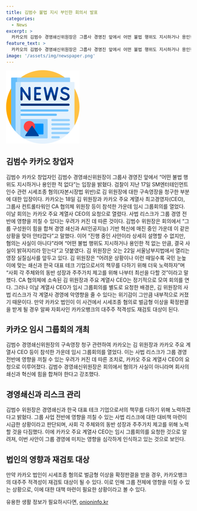 ```yaml
---
title: 김범수 불법 지시 부인한 회의서 발표
categories:
  - News
excerpt: >
  카카오의 김범수 경영쇄신위원장은 그룹사 경영진 앞에서 어떤 불법 행위도 지시하거나 용인한 적이 없다고 주장했다. 해당 발언은 지난 17일 검찰이 김 위원장에 대한 구속영장을 청구한 것과 관련된 것으로, 이에 대한 회의가 이뤄졌다. 김 위원장은 사안이 진행 중이라 상세한 설명은 어렵지만 혐의는 사실이 아니라고 주장했고, 22일 실질심사를 앞두고 있다고 전했다. 그러나 이 사건이 그룹 경영에 부정적 영향을 미칠 수 있다는 우려가 높아졌으며, 이에 회사 임원들이 긴급 회의를 요청하는 상황이다.
feature_text: >
  카카오의 김범수 경영쇄신위원장은 그룹사 경영진 앞에서 어떤 불법 행위도 지시하거나 용인한 적이 없다고 주장했다. 해당 발언은 지난 17일 검찰이 김 위원장에 대한 구속영장을 청구한 것과 관련된 것으로, 이에 대한 회의가 이뤄졌다. 김 위원장은 사안이 진행 중이라 상세한 설명은 어렵지만 혐의는 사실이 아니라고 주장했고, 22일 실질심사를 앞두고 있다고 전했다. 그러나 이 사건이 그룹 경영에 부정적 영향을 미칠 수 있다는 우려가 높아졌으며, 이에 회사 임원들이 긴급 회의를 요청하는 상황이다.
image: '/assets/img/newspaper.png'
---
```


<p><img src="/assets/img/newspaper.png" alt="kimp 속보" /></p>

<h2>김범수 카카오 창업자</h2>

<p data-ke-size="size16">김범수 카카오 창업자인 김범수 경영쇄신위원장이 그룹사 경영진 앞에서 “어떤 불법 행위도 지시하거나 용인한 적 없다”는 입장을 밝혔다. 검찰이 지난 17일 SM엔터테인먼트 인수 관련 시세조종 혐의(자본시장법 위반)로 김 위원장에 대한 구속영장을 청구한 부분에 대한 입장이다. 카카오는 18일 김 위원장과 카카오 주요 계열사 최고경영자(CEO), 그룹사 컨트롤타워인 CA 협의체 위원장 등이 참석한 가운데 임시 그룹회의를 열었다. 이날 회의는 카카오 주요 계열사 CEO의 요청으로 열렸다. 사법 리스크가 그룹 경영 전반에 영향을 끼칠 수 있다는 우려가 커진 데 따른 것이다. 김범수 위원장은 회의에서 “그룹 구성원이 힘을 합쳐 경영 쇄신과 AI(인공지능) 기반 혁신에 매진 중인 가운데 이 같은 상황을 맞아 안타깝다”고 말했다. 이어 “진행 중인 사안이라 상세히 설명할 수 없지만, 혐의는 사실이 아니다”라며 “어떤 불법 행위도 지시하거나 용인한 적 없는 만큼, 결국 사실이 밝혀지리라 믿는다”고 덧붙였다. 김 위원장은 오는 22일 서울남부지법에서 열리는 영장 실질심사를 앞두고 있다. 김 위원장은 “어려운 상황이나 이런 때일수록 국민 눈높이에 맞는 쇄신과 한국 대표 테크 기업으로서의 책무를 다하기 위해 더욱 노력하자”며 “사회 각 주체와의 동반 성장과 주주가치 제고를 위해 나부터 최선을 다할 것”이라고 말했다. CA 협의체에 소속된 김 위원장과 주요 계열사 CEO는 정기적으로 모여 회의를 연다. 그러나 이날 계열사 CEO가 임시 그룹회의를 별도로 요청한 배경은, 김 위원장의 사법 리스크가 각 계열사 경영에 악영향을 줄 수 있다는 위기감이 그만큼 내부적으로 커졌기 때문이다. 만약 카카오 법인이 이 사건에서 시세조종 혐의로 벌금형 이상을 확정판결을 받게 될 경우 알짜 자회사인 카카오뱅크의 대주주 적격성도 재검토 대상이 된다.</p>

<h2 data-ke-size="size26">카카오 임시 그룹회의 개최</h2>

<p data-ke-size="size16">김범수 경영쇄신위원장의 구속영장 청구 관련하여 카카오는 김 위원장과 카카오 주요 계열사 CEO 등이 참석한 가운데 임시 그룹회의를 열었다. 이는 사법 리스크가 그룹 경영 전반에 영향을 끼칠 수 있는 우려가 커진 데 따른 조치로, 카카오 주요 계열사 CEO의 요청으로 이루어졌다. 김범수 경영쇄신위원장은 회의에서 혐의가 사실이 아니라며 회사의 쇄신과 혁신에 힘을 합쳐야 한다고 강조했다.</p>

<h2 data-ke-size="size26">경영쇄신과 리스크 관리</h2>

<p data-ke-size="size16">김범수 위원장은 경영쇄신과 한국 대표 테크 기업으로서의 책무를 다하기 위해 노력하겠다고 밝혔다. 그룹 사업 전반에 영향을 끼칠 수 있는 사법 리스크에 대한 대비책 마련이 시급한 상황이라고 판단되며, 사회 각 주체와의 동반 성장과 주주가치 제고를 위해 노력할 것을 다짐했다. 이에 카카오 주요 계열사 CEO는 임시 그룹회의를 요청한 것으로 알려져, 이번 사안이 그룹 경영에 미치는 영향을 심각하게 인식하고 있는 것으로 보인다.</p>

<h2 data-ke-size="size26">법인의 영향과 재검토 대상</h2>

<p data-ke-size="size16">만약 카카오 법인이 시세조종 혐의로 벌금형 이상을 확정판결을 받을 경우, 카카오뱅크의 대주주 적격성이 재검토 대상이 될 수 있다. 이로 인해 그룹 전체에 영향을 미칠 수 있는 상황으로, 이에 대한 대책 마련이 필요한 상황이라고 볼 수 있다.</p>
유용한 생활 정보가 필요하시다면, <a href="https://onioninfo.kr" rel="dofollow">onioninfo.kr</a>


